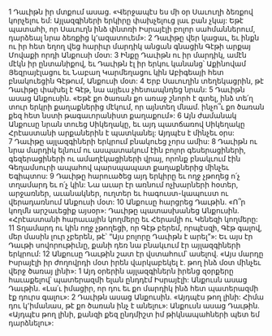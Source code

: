 1 Դաւիթն իր մտքում ասաց. «Վերջապէս ես մի օր Սաւուղի ձեռքով կորչելու եմ: Այլազգիների երկիրը փախչելուց լաւ բան չկայ: Եթէ պատահի, որ Սաւուղն ինձ փնտռի Իսրայէլի բոլոր սահմաններում, դարձեալ նրա ձեռքից կ՚ազատուեմ»: 2 Դաւիթը վեր կացաւ, եւ ինքն ու իր հետ եղող վեց հարիւր մարդիկ անցան գնացին Գէթի արքայ Մովաքի որդի Անքուսի մօտ: 3 Ինքը Դաւիթն ու իր մարդիկ, ամէն մէկն իր ընտանիքով, եւ Դաւիթն էլ իր երկու կանանց՝ Աքինովամ Յեզրայէլացու եւ Նաբաղ Կարմեղացու կին Աբիգեայի հետ բնակուեցին Գէթում, Անքուսի մօտ: 4 Երբ Սաւուղին տեղեկացրին, թէ Դաւիթը փախել է Գէթ, նա այլեւս չհետապնդեց նրան:
5 Դաւիթն ասաց Անքուսին. «Եթէ քո ծառան քո առաջ շնորհ է գտել, ինձ տե՛ղ տուր երկրի քաղաքներից մէկում, որ այնտեղ մնամ. ինչո՞ւ քո ծառան քեզ հետ նստի թագաւորանիստ քաղաքում»: 6 Այն ժամանակ Անքուսը նրան տուեց Սիկեղակը, եւ այդ պատճառով Սիկեղակը Հրէաստանի արքաներին է պատկանել: Այդպէս է մինչեւ օրս: 7 Դաւիթը այլազգիների երկրում բնակուեց չորս ամիս:
8 Դաւիթն ու նրա մարդիկ ելնում ու ասպատակում էին բոլոր գեսերացիների, գեզերացիների ու ամաղէկացիների վրայ, որոնք բնակւում էին Գեղամսուրի ապահով պարսպապատ քաղաքներից մինչեւ Եգիպտոս: 9 Դաւիթը հարուածեց այդ երկիրը եւ ողջ չթողեց ո՛չ տղամարդ եւ ո՛չ կին: Նա աւար էր առնում ոչխարների հօտեր, արջառներ, աւանակներ, ուղտեր եւ հագուստ-կապուստ ու վերադառնում Անքուսի մօտ: 10 Անքուսը հարցրեց Դաւթին. «Ո՞ր կողմն արշաւեցիք այսօր»: Դաւիթը պատասխանեց Անքուսին. «Հրէաստանի հարաւային կողմերը եւ Հերամլի ու Կենեզի կողմերը: 11 Տղամարդ ու կին ողջ չթողեցի, որ Գէթ բերեմ, որպէսզի, Գէթ գալով, մեր մասին լուր չբերեն, թէ՝ “Այս բոլորը Դաւիթն է արել”»: Եւ այս էր Դաւթի սովորութիւնը, քանի դեռ նա բնակւում էր այլազգիների երկրում: 12 Անքուսը Դաւթին շատ էր վստահում՝ ասելով. «Այս մարդը Իսրայէլի իր ժողովրդի մօտ իրեն վարկաբեկել է. թող ինձ մօտ մինչեւ վերջ ծառայ լինի»:
1 Այդ օրերին այլազգիներն իրենց զօրքերը հաւաքելով՝ պատերազմի ելան ընդդէմ Իսրայէլի: Անքուսն ասաց Դաւթին. «Լա՛ւ իմացիր, որ դու եւ քո մարդիկ ինձ հետ պատերազմի էք դուրս գալու»: 2 Դաւիթն ասաց Անքուսին. «Այդպէս թող լինի: Հիմա դու կ՚իմանաս, թէ քո ծառան ինչ է անելու»: Անքուսն ասաց Դաւթին. «Այդպէս թող լինի, քանզի քեզ ընդմիշտ իմ թիկնապահների պետ եմ դարձնելու»:
